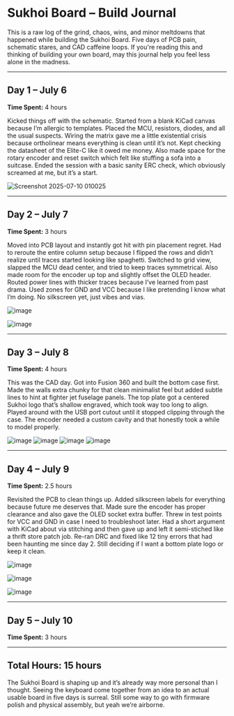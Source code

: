 # Sukhoi Board – Build Journal

This is a raw log of the grind, chaos, wins, and minor meltdowns that happened while building the Sukhoi Board. Five days of PCB pain, schematic stares, and CAD caffeine loops. If you're reading this and thinking of building your own board, may this journal help you feel less alone in the madness.

---

## Day 1 – July 6  
**Time Spent:** 4 hours

Kicked things off with the schematic. Started from a blank KiCad canvas because I’m allergic to templates. Placed the MCU, resistors, diodes, and all the usual suspects. Wiring the matrix gave me a little existential crisis because ortholinear means everything is clean until it’s not. Kept checking the datasheet of the Elite-C like it owed me money. Also made space for the rotary encoder and reset switch which felt like stuffing a sofa into a suitcase. Ended the session with a basic sanity ERC check, which obviously screamed at me, but it’s a start.



![Screenshot 2025-07-10 010025](https://github.com/user-attachments/assets/d85f09d7-2de2-4954-b7d1-8249315f979e)





---

## Day 2 – July 7  
**Time Spent:** 3 hours

Moved into PCB layout and instantly got hit with pin placement regret. Had to reroute the entire column setup because I flipped the rows and didn’t realize until traces started looking like spaghetti. Switched to grid view, slapped the MCU dead center, and tried to keep traces symmetrical. Also made room for the encoder up top and slightly offset the OLED header. Routed power lines with thicker traces because I’ve learned from past drama. Used zones for GND and VCC because I like pretending I know what I’m doing. No silkscreen yet, just vibes and vias.

![image](https://github.com/user-attachments/assets/b657111f-60eb-4b85-b057-cee0d9574ba2)

![image](https://github.com/user-attachments/assets/c3a1602e-1de7-4a63-9b17-6a87d04b8993)

---

## Day 3 – July 8  
**Time Spent:** 4 hours

This was the CAD day. Got into Fusion 360 and built the bottom case first. Made the walls extra chunky for that clean minimalist feel but added subtle lines to hint at fighter jet fuselage panels. The top plate got a centered Sukhoi logo that’s shallow engraved, which took way too long to align. Played around with the USB port cutout until it stopped clipping through the case. The encoder needed a custom cavity and that honestly took a while to model properly.

![image](https://github.com/user-attachments/assets/48a44815-2ddd-4652-9ef9-107d20e03c00)
![image](https://github.com/user-attachments/assets/c789d2eb-1386-475b-9664-9fe5fd5c39d3)
![image](https://github.com/user-attachments/assets/b11286c9-e2b6-4806-9570-04473164b91b)
![image](https://github.com/user-attachments/assets/6301097a-78ba-4e01-bbc5-43b242232ab6)


---

## Day 4 – July 9  
**Time Spent:** 2.5 hours

Revisited the PCB to clean things up. Added silkscreen labels for everything because future me deserves that. Made sure the encoder has proper clearance and also gave the OLED socket extra buffer. Threw in test points for VCC and GND in case I need to troubleshoot later. Had a short argument with KiCad about via stitching and then gave up and left it semi-stiched like a thrift store patch job. Re-ran DRC and fixed like 12 tiny errors that had been haunting me since day 2. Still deciding if I want a bottom plate logo or keep it clean.

![image](https://github.com/user-attachments/assets/7894f965-4903-4b06-9ae4-0722a1545e26)

![image](https://github.com/user-attachments/assets/6f63d70c-5638-426b-bb35-2e7c4424dac7)

![image](https://github.com/user-attachments/assets/608736aa-5770-4b86-9d6c-c68fdcdcdd87)


---

## Day 5 – July 10  
**Time Spent:** 3 hours












---

## Total Hours: 15 hours

The Sukhoi Board is shaping up and it’s already way more personal than I thought. Seeing the keyboard come together from an idea to an actual usable board in five days is surreal. Still some way to go with firmware polish and physical assembly, but yeah we’re airborne.


